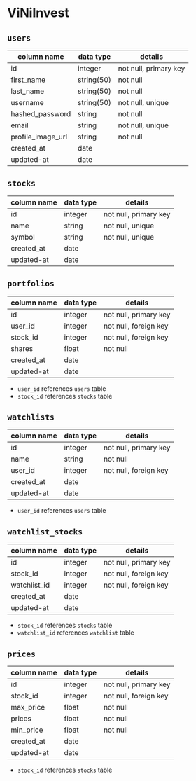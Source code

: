 # ViNiInvest

## `users`

| column name | data type | details                     |
|-------------|-----------|-----------------------------|
| id                | integer   | not null, primary key |
| first_name        | string(50)| not null              |
| last_name         | string(50)| not null              |
| username          | string(50)| not null, unique      |
| hashed_password   | string    | not null              |
| email             | string    | not null, unique      |
| profile_image_url | string    | not null              |
| created_at        | date      |                       |
| updated-at        | date      |                       |

## `stocks`

| column name | data type | details               |
|-------------|-----------|-----------------------|
| id          | integer   | not null, primary key |
| name        | string    | not null, unique      |
| symbol      | string    | not null, unique      |
| created_at  | date      |                       |
| updated-at  | date      |                       |

## `portfolios`

| column name | data type | details               |
|-------------|-----------|-----------------------|
| id          | integer   | not null, primary key |
| user_id     | integer   | not null, foreign key |
| stock_id    | integer   | not null, foreign key |
| shares      | float     | not null              |
| created_at  | date      |                       |
| updated-at  | date      |                       |

* `user_id` references `users` table
* `stock_id` references `stocks` table

## `watchlists`

| column name | data type | details               |
|-------------|-----------|-----------------------|
| id          | integer   | not null, primary key |
| name        | string    | not null              |
| user_id     | integer   | not null, foreign key |
| created_at  | date      |                       |
| updated-at  | date      |                       |

* `user_id` references `users` table

## `watchlist_stocks`

| column name | data type | details               |
|-------------|-----------|-----------------------|
| id          | integer   | not null, primary key |
| stock_id    | integer   | not null, foreign key |
| watchlist_id| integer   | not null, foreign key |
| created_at  | date      |                       |
| updated-at  | date      |                       |

* `stock_id` references `stocks` table
* `watchlist_id` references `watchlist` table

## `prices`

| column name | data type | details               |
|-------------|-----------|-----------------------|
| id          | integer   | not null, primary key |
| stock_id    | integer   | not null, foreign key |
| max_price   | float     | not null              |
| prices      | float     | not null              |
| min_price   | float     | not null              |
| created_at  | date      |                       |
| updated-at  | date      |                       |

* `stock_id` references `stocks` table

